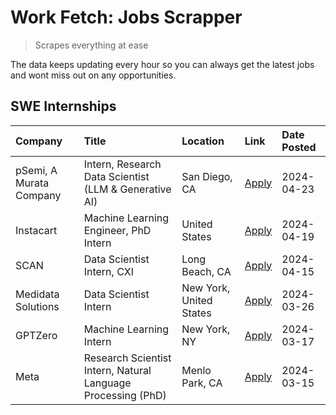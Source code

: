 # Work Fetch: Jobs Scrapper
> Scrapes everything at ease

The data keeps updating every hour so you can always get the latest jobs and wont miss out on any opportunities.

## SWE Internships
<!--START_SECTION:workfetch-->
| Company                 | Title                                                        | Location                | Link                                                                                                                                                                                                                                                                             | Date Posted   |
|:------------------------|:-------------------------------------------------------------|:------------------------|:---------------------------------------------------------------------------------------------------------------------------------------------------------------------------------------------------------------------------------------------------------------------------------|:--------------|
| pSemi, A Murata Company | Intern, Research Data Scientist (LLM & Generative AI)        | San Diego, CA           | [Apply](https://www.linkedin.com/jobs/view/intern-research-data-scientist-llm-generative-ai-at-psemi-a-murata-company-3887074168?position=5&pageNum=0&refId=RPDilEwMFHsFMX5BNH%2FLeA%3D%3D&trackingId=1%2BIPjRezwwI%2FtXl47PsL7Q%3D%3D&trk=public_jobs_jserp-result_search-card) | 2024-04-23    |
| Instacart               | Machine Learning Engineer, PhD Intern                        | United States           | [Apply](https://www.linkedin.com/jobs/view/machine-learning-engineer-phd-intern-at-instacart-3901991739?position=2&pageNum=0&refId=RPDilEwMFHsFMX5BNH%2FLeA%3D%3D&trackingId=llc%2FR%2B6kHxd%2BM7bh2sTvnw%3D%3D&trk=public_jobs_jserp-result_search-card)                        | 2024-04-19    |
| SCAN                    | Data Scientist Intern, CXI                                   | Long Beach, CA          | [Apply](https://www.linkedin.com/jobs/view/data-scientist-intern-cxi-at-scan-3899690492?position=10&pageNum=0&refId=RPDilEwMFHsFMX5BNH%2FLeA%3D%3D&trackingId=104gUUeNsus1C5e6%2FkSiqQ%3D%3D&trk=public_jobs_jserp-result_search-card)                                           | 2024-04-15    |
| Medidata Solutions      | Data Scientist Intern                                        | New York, United States | [Apply](https://www.linkedin.com/jobs/view/data-scientist-intern-at-medidata-solutions-3810253704?position=3&pageNum=0&refId=RPDilEwMFHsFMX5BNH%2FLeA%3D%3D&trackingId=KdgnDoCj%2F9Q%2BrERZwCYoFQ%3D%3D&trk=public_jobs_jserp-result_search-card)                                | 2024-03-26    |
| GPTZero                 | Machine Learning Intern                                      | New York, NY            | [Apply](https://www.linkedin.com/jobs/view/machine-learning-intern-at-gptzero-3860723963?position=9&pageNum=0&refId=RPDilEwMFHsFMX5BNH%2FLeA%3D%3D&trackingId=6fQZGk8ECGRInQuo2t4xsg%3D%3D&trk=public_jobs_jserp-result_search-card)                                             | 2024-03-17    |
| Meta                    | Research Scientist Intern, Natural Language Processing (PhD) | Menlo Park, CA          | [Apply](https://www.linkedin.com/jobs/view/research-scientist-intern-natural-language-processing-phd-at-meta-3858718375?position=8&pageNum=0&refId=RPDilEwMFHsFMX5BNH%2FLeA%3D%3D&trackingId=jnRUH2hwTB6qokB7lvUkPA%3D%3D&trk=public_jobs_jserp-result_search-card)              | 2024-03-15    |
<!--END_SECTION:workfetch-->

